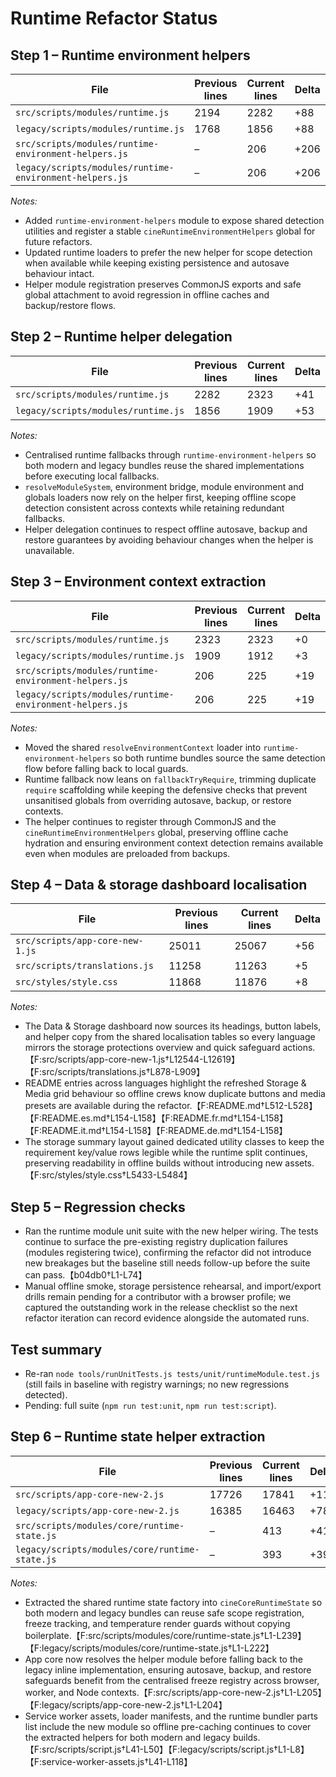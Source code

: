 # Runtime Refactor Status

## Step 1 – Runtime environment helpers

| File | Previous lines | Current lines | Delta |
| --- | --- | --- | --- |
| `src/scripts/modules/runtime.js` | 2194 | 2282 | +88 |
| `legacy/scripts/modules/runtime.js` | 1768 | 1856 | +88 |
| `src/scripts/modules/runtime-environment-helpers.js` | – | 206 | +206 |
| `legacy/scripts/modules/runtime-environment-helpers.js` | – | 206 | +206 |

*Notes:*

- Added `runtime-environment-helpers` module to expose shared detection utilities and register a stable `cineRuntimeEnvironmentHelpers` global for future refactors.
- Updated runtime loaders to prefer the new helper for scope detection when available while keeping existing persistence and autosave behaviour intact.
- Helper module registration preserves CommonJS exports and safe global attachment to avoid regression in offline caches and backup/restore flows.

## Step 2 – Runtime helper delegation

| File | Previous lines | Current lines | Delta |
| --- | --- | --- | --- |
| `src/scripts/modules/runtime.js` | 2282 | 2323 | +41 |
| `legacy/scripts/modules/runtime.js` | 1856 | 1909 | +53 |

*Notes:*

- Centralised runtime fallbacks through `runtime-environment-helpers` so both modern and legacy bundles reuse the shared implementations before executing local fallbacks.
- `resolveModuleSystem`, environment bridge, module environment and globals loaders now rely on the helper first, keeping offline scope detection consistent across contexts while retaining redundant fallbacks.
- Helper delegation continues to respect offline autosave, backup and restore guarantees by avoiding behaviour changes when the helper is unavailable.

## Step 3 – Environment context extraction

| File | Previous lines | Current lines | Delta |
| --- | --- | --- | --- |
| `src/scripts/modules/runtime.js` | 2323 | 2323 | +0 |
| `legacy/scripts/modules/runtime.js` | 1909 | 1912 | +3 |
| `src/scripts/modules/runtime-environment-helpers.js` | 206 | 225 | +19 |
| `legacy/scripts/modules/runtime-environment-helpers.js` | 206 | 225 | +19 |

*Notes:*

- Moved the shared `resolveEnvironmentContext` loader into `runtime-environment-helpers` so both runtime bundles source the same detection flow before falling back to local guards.
- Runtime fallback now leans on `fallbackTryRequire`, trimming duplicate `require` scaffolding while keeping the defensive checks that prevent unsanitised globals from overriding autosave, backup, or restore contexts.
- The helper continues to register through CommonJS and the `cineRuntimeEnvironmentHelpers` global, preserving offline cache hydration and ensuring environment context detection remains available even when modules are preloaded from backups.

## Step 4 – Data & storage dashboard localisation

| File | Previous lines | Current lines | Delta |
| --- | --- | --- | --- |
| `src/scripts/app-core-new-1.js` | 25011 | 25067 | +56 |
| `src/scripts/translations.js` | 11258 | 11263 | +5 |
| `src/styles/style.css` | 11868 | 11876 | +8 |

*Notes:*

- The Data & Storage dashboard now sources its headings, button labels, and helper copy from the shared localisation tables so every language mirrors the storage protections overview and quick safeguard actions.【F:src/scripts/app-core-new-1.js†L12544-L12619】【F:src/scripts/translations.js†L878-L909】
- README entries across languages highlight the refreshed Storage & Media grid behaviour so offline crews know duplicate buttons and media presets are available during the refactor.【F:README.md†L512-L528】【F:README.es.md†L154-L158】【F:README.fr.md†L154-L158】【F:README.it.md†L154-L158】【F:README.de.md†L154-L158】
- The storage summary layout gained dedicated utility classes to keep the requirement key/value rows legible while the runtime split continues, preserving readability in offline builds without introducing new assets.【F:src/styles/style.css†L5433-L5484】

## Step 5 – Regression checks

- Ran the runtime module unit suite with the new helper wiring. The tests continue to surface the pre-existing registry duplication failures (modules registering twice), confirming the refactor did not introduce new breakages but the baseline still needs follow-up before the suite can pass.【b04db0†L1-L74】
- Manual offline smoke, storage persistence rehearsal, and import/export drills remain pending for a contributor with a browser profile; we captured the outstanding work in the release checklist so the next refactor iteration can record evidence alongside the automated runs.

## Test summary

- Re-ran `node tools/runUnitTests.js tests/unit/runtimeModule.test.js` (still fails in baseline with registry warnings; no new regressions detected).
- Pending: full suite (`npm run test:unit`, `npm run test:script`).

## Step 6 – Runtime state helper extraction

| File | Previous lines | Current lines | Delta |
| --- | --- | --- | --- |
| `src/scripts/app-core-new-2.js` | 17726 | 17841 | +115 |
| `legacy/scripts/app-core-new-2.js` | 16385 | 16463 | +78 |
| `src/scripts/modules/core/runtime-state.js` | – | 413 | +413 |
| `legacy/scripts/modules/core/runtime-state.js` | – | 393 | +393 |

*Notes:*

- Extracted the shared runtime state factory into `cineCoreRuntimeState` so both modern and legacy bundles can reuse safe scope registration, freeze tracking, and temperature render guards without copying boilerplate.【F:src/scripts/modules/core/runtime-state.js†L1-L239】【F:legacy/scripts/modules/core/runtime-state.js†L1-L222】
- App core now resolves the helper module before falling back to the legacy inline implementation, ensuring autosave, backup, and restore safeguards benefit from the centralised freeze registry across browser, worker, and Node contexts.【F:src/scripts/app-core-new-2.js†L1-L205】【F:legacy/scripts/app-core-new-2.js†L1-L204】
- Service worker assets, loader manifests, and the runtime bundler parts list include the new module so offline pre-caching continues to cover the extracted helpers for both modern and legacy builds.【F:src/scripts/script.js†L41-L50】【F:legacy/scripts/script.js†L1-L8】【F:service-worker-assets.js†L41-L118】
